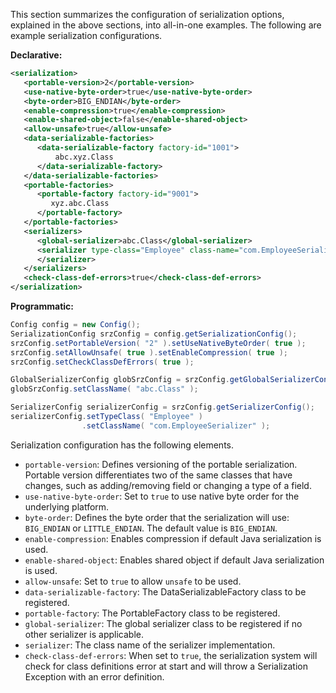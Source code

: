 
This section summarizes the configuration of serialization options, explained in the above sections, into all-in-one examples. The following are example serialization configurations.

**Declarative:**

```xml
<serialization>
   <portable-version>2</portable-version>
   <use-native-byte-order>true</use-native-byte-order>
   <byte-order>BIG_ENDIAN</byte-order>
   <enable-compression>true</enable-compression>
   <enable-shared-object>false</enable-shared-object>
   <allow-unsafe>true</allow-unsafe>
   <data-serializable-factories>
      <data-serializable-factory factory-id="1001">
          abc.xyz.Class
      </data-serializable-factory>
   </data-serializable-factories>
   <portable-factories>
      <portable-factory factory-id="9001">
         xyz.abc.Class
      </portable-factory>
   </portable-factories>
   <serializers>
      <global-serializer>abc.Class</global-serializer>
      <serializer type-class="Employee" class-name="com.EmployeeSerializer">
      </serializer>
   </serializers>
   <check-class-def-errors>true</check-class-def-errors>
</serialization>
```

**Programmatic:**

```java
Config config = new Config();
SerializationConfig srzConfig = config.getSerializationConfig();
srzConfig.setPortableVersion( "2" ).setUseNativeByteOrder( true );
srzConfig.setAllowUnsafe( true ).setEnableCompression( true );
srzConfig.setCheckClassDefErrors( true );

GlobalSerializerConfig globSrzConfig = srzConfig.getGlobalSerializerConfig();
globSrzConfig.setClassName( "abc.Class" );

SerializerConfig serializerConfig = srzConfig.getSerializerConfig();
serializerConfig.setTypeClass( "Employee" )
                .setClassName( "com.EmployeeSerializer" );
```

Serialization configuration has the following elements.

- `portable-version`: Defines versioning of the portable serialization. Portable version differentiates two of the same classes that have changes, such as adding/removing field or changing a type of a field.
- `use-native-byte-order`: Set to `true` to use native byte order for the underlying platform. 
- `byte-order`: Defines the byte order that the serialization will use: `BIG_ENDIAN` or `LITTLE_ENDIAN`. The default value is `BIG_ENDIAN`.
- `enable-compression`: Enables compression if default Java serialization is used. 
- `enable-shared-object`: Enables shared object if default Java serialization is used. 
- `allow-unsafe`: Set to `true` to allow `unsafe` to be used. 
- `data-serializable-factory`: The DataSerializableFactory class to be registered.
- `portable-factory`: The PortableFactory class to be registered.
- `global-serializer`: The global serializer class to be registered if no other serializer is applicable.
- `serializer`: The class name of the serializer implementation.
- `check-class-def-errors`: When set to `true`, the serialization system will check for class definitions error at start and will throw a Serialization Exception with an error definition.



